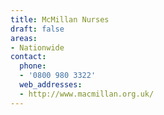 ```yaml
---
title: McMillan Nurses
draft: false
areas:
- Nationwide
contact:
  phone:
  - '0800 980 3322'
  web_addresses:
  - http://www.macmillan.org.uk/
---
```


